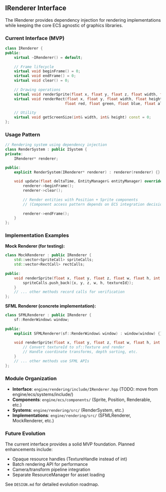 ## IRenderer Interface

The IRenderer provides dependency injection for rendering implementations while keeping the core ECS agnostic of graphics libraries.

### Current Interface (MVP)
```cpp
class IRenderer {
public:
    virtual ~IRenderer() = default;
    
    // Frame lifecycle
    virtual void beginFrame() = 0;
    virtual void endFrame() = 0;
    virtual void clear() = 0;
    
    // Drawing operations
    virtual void renderSprite(float x, float y, float z, float width, float height, int textureId) = 0;
    virtual void renderRect(float x, float y, float width, float height, 
                           float red, float green, float blue, float alpha = 1.0f) = 0;
    
    // Utility
    virtual void getScreenSize(int& width, int& height) const = 0;
};
```

### Usage Pattern
```cpp
// Rendering system using dependency injection
class RenderSystem : public ISystem {
private:
    IRenderer* renderer;

public:
    explicit RenderSystem(IRenderer* renderer) : renderer(renderer) {}
    
    void update(float deltaTime, EntityManager& entityManager) override {
        renderer->beginFrame();
        renderer->clear();
        
        // Render entities with Position + Sprite components
        // (Component access pattern depends on ECS integration decisions)
        
        renderer->endFrame();
    }
};
```

### Implementation Examples

**Mock Renderer (for testing):**
```cpp
class MockRenderer : public IRenderer {
    std::vector<SpriteCall> spriteCalls;
    std::vector<RectCall> rectCalls;
    
public:
    void renderSprite(float x, float y, float z, float w, float h, int textureId) override {
        spriteCalls.push_back({x, y, z, w, h, textureId});
    }
    // ... other methods record calls for verification
};
```

**SFML Renderer (concrete implementation):**
```cpp
class SFMLRenderer : public IRenderer {
    sf::RenderWindow& window;
    
public:
    explicit SFMLRenderer(sf::RenderWindow& window) : window(window) {}
    
    void renderSprite(float x, float y, float z, float w, float h, int textureId) override {
        // Convert textureId to sf::Texture and render
        // Handle coordinate transforms, depth sorting, etc.
    }
    // ... other methods use SFML APIs
};
```

### Module Organization

- **Interface**: `engine/rendering/include/IRenderer.hpp` (TODO: move from engine/ecs/systems/include/)
- **Components**: `engine/ecs/components/` (Sprite, Position, Renderable, etc.)
- **Systems**: `engine/rendering/src/` (RenderSystem, etc.)
- **Implementations**: `engine/rendering/src/` (SFMLRenderer, MockRenderer, etc.)

### Future Evolution

The current interface provides a solid MVP foundation. Planned enhancements include:
- Opaque resource handles (TextureHandle instead of int)
- Batch rendering API for performance
- Camera/transform pipeline integration
- Separate ResourceManager for asset loading

See `DESIGN.md` for detailed evolution roadmap.

